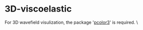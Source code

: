# 3D-viscoelastic
For 3D wavefield visulization, the package '[pcolor3](https://www.mathworks.com/matlabcentral/fileexchange/49985-pcolor3)' is required. \
